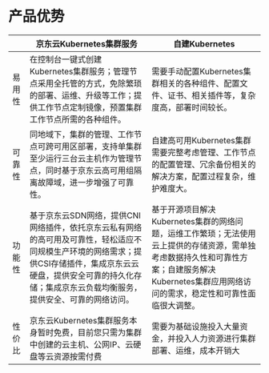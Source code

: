 

# 产品优势

|     | 京东云Kubernetes集群服务    |    自建Kubernetes |
| --- | --- | --- |
|  易用性   |  在控制台一键式创建Kubernetes集群服务；管理节点采用全托管的方式，免除繁琐的部署、运维、升级等工作；提供工作节点定制镜像，预置集群工作节点所需的各种组件。   |   需要手动配置Kubernetes集群相关的各种组件、配置文件、证书、相关插件等，复杂度高，部署时间较长。|
| 可靠性    |   同地域下，集群的管理、工作节点可跨可用区部署，支持单集群至少运行三台云主机作为管理节点，同时基于京东云高可用组隔离故障域，进一步增强了可靠性。  |  自建高可用Kubernetes集群需要完整考虑管理、工作节点的配置管理、冗余备份相关的解决方案，配置过程复杂，维护难度大。   |
|   功能性  |   基于京东云SDN网络，提供CNI网络插件，依托京东云私有网络的高可用及可靠性，轻松适应不同规模生产环境的网络需求；提供CSI存储插件，集成京东云云硬盘，提供安全可靠的持久化存储；集成京东云负载均衡服务，提供安全、可靠的网络访问。  | 基于开源项目解决Kubernetes集群的网络问题，运维工作繁琐；无法使用云上提供的存储资源，需单独考虑数据持久性和可靠性方案；自建服务解决Kubernetes集群应用网络访问的需求，稳定性和可靠性面临很大调整。|
|   性价比  | 京东云Kubernetes集群服务本身暂时免费，目前您只需为集群中创建的云主机、公网IP、云硬盘等云资源按需付费    |   需要为基础设施投入大量资金，并投入人力资源进行集群部署、运维，成本开销大 |
